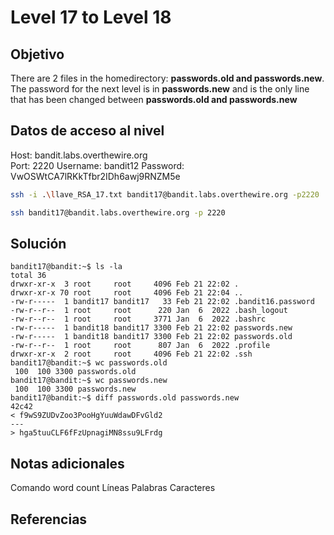 # Level 17 to Level 18

## Objetivo
There are 2 files in the homedirectory: **passwords.old and passwords.new**. The password for the next level is in **passwords.new** and is the only line that has been changed between **passwords.old and passwords.new**

## Datos de acceso al nivel
Host: bandit.labs.overthewire.org  
Port: 2220
Username: bandit12
Password: VwOSWtCA7lRKkTfbr2IDh6awj9RNZM5e
```bash
ssh -i .\llave_RSA_17.txt bandit17@bandit.labs.overthewire.org -p2220

ssh bandit17@bandit.labs.overthewire.org -p 2220
```


## Solución
```
bandit17@bandit:~$ ls -la
total 36
drwxr-xr-x  3 root     root     4096 Feb 21 22:02 .
drwxr-xr-x 70 root     root     4096 Feb 21 22:04 ..
-rw-r-----  1 bandit17 bandit17   33 Feb 21 22:02 .bandit16.password
-rw-r--r--  1 root     root      220 Jan  6  2022 .bash_logout
-rw-r--r--  1 root     root     3771 Jan  6  2022 .bashrc
-rw-r-----  1 bandit18 bandit17 3300 Feb 21 22:02 passwords.new
-rw-r-----  1 bandit18 bandit17 3300 Feb 21 22:02 passwords.old
-rw-r--r--  1 root     root      807 Jan  6  2022 .profile
drwxr-xr-x  2 root     root     4096 Feb 21 22:02 .ssh
bandit17@bandit:~$ wc passwords.old
 100  100 3300 passwords.old
bandit17@bandit:~$ wc passwords.new
 100  100 3300 passwords.new
bandit17@bandit:~$ diff passwords.old passwords.new
42c42
< f9wS9ZUDvZoo3PooHgYuuWdawDFvGld2
---
> hga5tuuCLF6fFzUpnagiMN8ssu9LFrdg
```

## Notas adicionales
Comando word count
Líneas Palabras Caracteres

## Referencias

